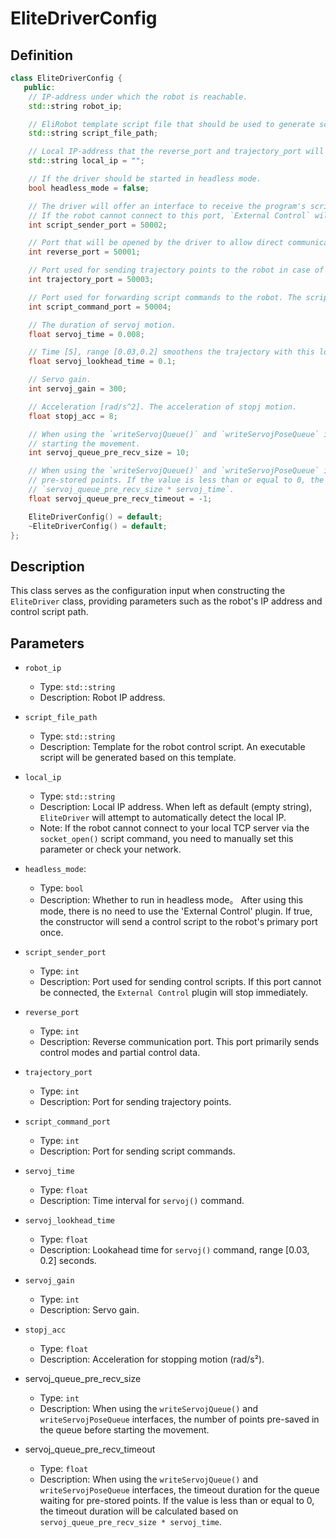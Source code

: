 # EliteDriverConfig

## Definition

```cpp
class EliteDriverConfig {
   public:
    // IP-address under which the robot is reachable.
    std::string robot_ip;

    // EliRobot template script file that should be used to generate scripts that can be run.
    std::string script_file_path;

    // Local IP-address that the reverse_port and trajectory_port will bound.
    std::string local_ip = "";

    // If the driver should be started in headless mode.
    bool headless_mode = false;

    // The driver will offer an interface to receive the program's script on this port.
    // If the robot cannot connect to this port, `External Control` will stop immediately.
    int script_sender_port = 50002;

    // Port that will be opened by the driver to allow direct communication between the driver and the robot controller.
    int reverse_port = 50001;

    // Port used for sending trajectory points to the robot in case of trajectory forwarding.
    int trajectory_port = 50003;

    // Port used for forwarding script commands to the robot. The script commands will be executed locally on the robot.
    int script_command_port = 50004;

    // The duration of servoj motion.
    float servoj_time = 0.008;

    // Time [S], range [0.03,0.2] smoothens the trajectory with this lookahead time
    float servoj_lookhead_time = 0.1;

    // Servo gain.
    int servoj_gain = 300;

    // Acceleration [rad/s^2]. The acceleration of stopj motion.
    float stopj_acc = 8;

    // When using the `writeServojQueue()` and `writeServojPoseQueue` interfaces, the number of points pre-saved in the queue before
    // starting the movement.
    int servoj_queue_pre_recv_size = 10;

    // When using the `writeServojQueue()` and `writeServojPoseQueue` interfaces, the timeout duration for the queue waiting for
    // pre-stored points. If the value is less than or equal to 0, the timeout duration will be calculated based on
    // `servoj_queue_pre_recv_size * servoj_time`.
    float servoj_queue_pre_recv_timeout = -1;

    EliteDriverConfig() = default;
    ~EliteDriverConfig() = default;
};
```

## Description

This class serves as the configuration input when constructing the `EliteDriver` class, providing parameters such as the robot's IP address and control script path.

## Parameters

- `robot_ip`
    - Type: `std::string`
    - Description: Robot IP address.

- `script_file_path`
    - Type: `std::string`
    - Description: Template for the robot control script. An executable script will be generated based on this template.

- `local_ip`
    - Type: `std::string`
    - Description: Local IP address. When left as default (empty string), `EliteDriver` will attempt to automatically detect the local IP.
    - Note: If the robot cannot connect to your local TCP server via the `socket_open()` script command, you need to manually set this parameter or check your network.

- `headless_mode`:
    - Type: `bool`
    - Description: Whether to run in headless mode。 After using this mode, there is no need to use the 'External Control' plugin. If true, the constructor will send a control script to the robot's primary port once.

- `script_sender_port`
    - Type: `int`
    - Description: Port used for sending control scripts. If this port cannot be connected, the `External Control` plugin will stop immediately.

- `reverse_port`
    - Type: `int`
    - Description: Reverse communication port. This port primarily sends control modes and partial control data.

- `trajectory_port`
    - Type: `int`
    - Description: Port for sending trajectory points.

- `script_command_port`
    - Type: `int`
    - Description: Port for sending script commands.

- `servoj_time`
    - Type: `float`
    - Description: Time interval for `servoj()` command.

- `servoj_lookhead_time`
    - Type: `float`
    - Description: Lookahead time for `servoj()` command, range [0.03, 0.2] seconds.

- `servoj_gain`
    - Type: `int`
    - Description: Servo gain.

- `stopj_acc`
    - Type: `float`
    - Description: Acceleration for stopping motion (rad/s²).

- servoj_queue_pre_recv_size
    - Type: `int`
    - Description: When using the `writeServojQueue()` and `writeServojPoseQueue` interfaces, the number of points pre-saved in the queue before starting the movement.

- servoj_queue_pre_recv_timeout
    - Type: `float`
    - Description: When using the `writeServojQueue()` and `writeServojPoseQueue` interfaces, the timeout duration for the queue waiting for pre-stored points. If the value is less than or equal to 0, the timeout duration will be calculated based on `servoj_queue_pre_recv_size * servoj_time`.